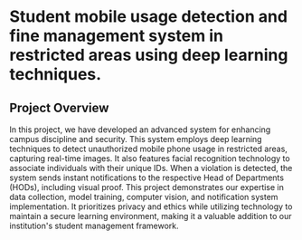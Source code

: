 #  Student mobile usage detection and fine management system in restricted areas using deep learning techniques.

## Project Overview
In this project, we have developed an advanced system for enhancing campus discipline
and security. This system employs deep learning techniques to detect unauthorized mobile
phone usage in restricted areas, capturing real-time images. It also features facial recognition
technology to associate individuals with their unique IDs. When a violation is detected, the
system sends instant notifications to the respective Head of Departments (HODs), including
visual proof. This project demonstrates our expertise in data collection, model training,
computer vision, and notification system implementation. It prioritizes privacy and ethics
while utilizing technology to maintain a secure learning environment, making it a valuable
addition to our institution's student management framework.
